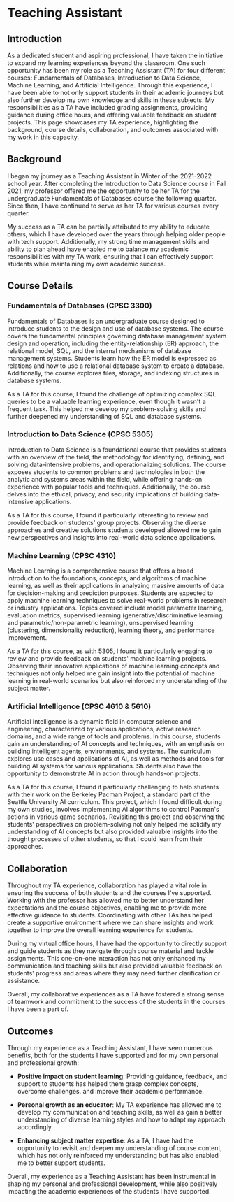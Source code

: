 <!-- Google tag (gtag.js) -->
<script async src="https://www.googletagmanager.com/gtag/js?id=G-R226D9G6FD"></script>
<script>
  window.dataLayer = window.dataLayer || [];
  function gtag(){dataLayer.push(arguments);}
  gtag('js', new Date());

  gtag('config', 'G-R226D9G6FD');
</script>

# Teaching Assistant

## Introduction
As a dedicated student and aspiring professional, I have taken the initiative to expand my learning experiences beyond 
the classroom. One such opportunity has been my role as a Teaching Assistant (TA) for four different courses: 
Fundamentals of Databases, Introduction to Data Science, Machine Learning, and Artificial Intelligence. Through this 
experience, I have been able to not only support students in their academic journeys but also further develop my own 
knowledge and skills in these subjects. My responsibilities as a TA have included grading assignments, providing guidance 
during office hours, and offering valuable feedback on student projects. This page showcases my TA experience, highlighting
the background, course details, collaboration, and outcomes associated with my work in this capacity.

## Background
I began my journey as a Teaching Assistant in Winter of the 2021-2022 school year. After completing the Introduction to Data Science course in 
Fall 2021, my professor offered me the opportunity to be her TA for the undergraduate Fundamentals of Databases course the 
following quarter. Since then, I have continued to serve as her TA for various courses every quarter.

My success as a TA can be partially attributed to my ability to educate others, which I have developed over the years 
through helping older people with tech support. Additionally, my strong time management skills and ability to plan ahead 
have enabled me to balance my academic responsibilities with my TA work, ensuring that I can effectively support students 
while maintaining my own academic success.

## Course Details

### Fundamentals of Databases (CPSC 3300)
Fundamentals of Databases is an undergraduate course designed to introduce students to the design and use of database systems.
The course covers the fundamental principles governing database management system design and operation, including the 
entity-relationship (ER) approach, the relational model, SQL, and the internal mechanisms of database management systems. 
Students learn how the ER model is expressed as relations and how to use a relational database system to create a database. 
Additionally, the course explores files, storage, and indexing structures in database systems.

As a TA for this course, I found the challenge of optimizing complex SQL queries to be a valuable learning experience,
even though it wasn't a frequent task. This helped me develop my problem-solving skills and further deepened my 
understanding of SQL and database systems.

### Introduction to Data Science (CPSC 5305)
Introduction to Data Science is a foundational course that provides students with an overview of the field, the methodology 
for identifying, defining, and solving data-intensive problems, and operationalizing solutions. The course exposes students 
to common problems and technologies in both the analytic and systems areas within the field, while offering hands-on experience 
with popular tools and techniques. Additionally, the course delves into the ethical, privacy, and security implications of 
building data-intensive applications.

As a TA for this course, I found it particularly interesting to review and provide feedback on students' group projects. 
Observing the diverse approaches and creative solutions students developed allowed me to gain new perspectives and insights 
into real-world data science applications.

### Machine Learning (CPSC 4310)
Machine Learning is a comprehensive course that offers a broad introduction to the foundations, concepts, and algorithms 
of machine learning, as well as their applications in analyzing massive amounts of data for decision-making and prediction 
purposes. Students are expected to apply machine learning techniques to solve real-world problems in research or industry 
applications. Topics covered include model parameter learning, evaluation metrics, supervised learning 
(generative/discriminative learning and parametric/non-parametric learning), unsupervised learning (clustering, dimensionality reduction), 
learning theory, and performance improvement.

As a TA for this course, as with 5305, I found it particularly engaging to review and provide feedback on students' machine 
learning projects. Observing their innovative applications of machine learning concepts and techniques not only helped 
me gain insight into the potential of machine learning in real-world scenarios but also reinforced my understanding of 
the subject matter.

### Artificial Intelligence (CPSC 4610 & 5610)
Artificial Intelligence is a dynamic field in computer science and engineering, characterized by various applications, 
active research domains, and a wide range of tools and problems. In this course, students gain an understanding of AI 
concepts and techniques, with an emphasis on building intelligent agents, environments, and systems. The curriculum explores
use cases and applications of AI, as well as methods and tools for building AI systems for various applications. Students 
also have the opportunity to demonstrate AI in action through hands-on projects.

As a TA for this course, I found it particularly challenging to help students with their work on the Berkeley Pacman Project, 
a standard part of the Seattle University AI curriculum. This project, which I found difficult during my own studies, 
involves implementing AI algorithms to control Pacman's actions in various game scenarios. Revisiting this project and observing 
the students' perspectives on problem-solving not only helped me solidify my understanding of AI concepts but also provided 
valuable insights into the thought processes of other students, so that I could learn from their approaches.

## Collaboration
Throughout my TA experience, collaboration has played a vital role in ensuring the success of both students and the courses 
I've supported. Working with the professor has allowed me to better understand her expectations and the course 
objectives, enabling me to provide more effective guidance to students. Coordinating with other TAs has helped create a 
supportive environment where we can share insights and work together to improve the overall learning experience for students.

During my virtual office hours, I have had the opportunity to directly support and guide students as they navigate through 
course material and tackle assignments. This one-on-one interaction has not only enhanced my communication and teaching 
skills but also provided valuable feedback on students' progress and areas where they may need further clarification or assistance.

Overall, my collaborative experiences as a TA have fostered a strong sense of teamwork and commitment to the success of 
the students in the courses I have been a part of.

## Outcomes
Through my experience as a Teaching Assistant, I have seen numerous benefits, both for the students I have supported 
and for my own personal and professional growth:

* **Positive impact on student learning**: Providing guidance, feedback, and support to students has helped them grasp 
complex concepts, overcome challenges, and improve their academic performance.

* **Personal growth as an educator**: My TA experience has allowed me to develop my communication and teaching skills, as 
well as gain a better understanding of diverse learning styles and how to adapt my approach accordingly.

* **Enhancing subject matter expertise**: As a TA, I have had the opportunity to revisit and deepen my understanding of course 
content, which has not only reinforced my understanding but has also enabled me to better support students.

Overall, my experience as a Teaching Assistant has been instrumental in shaping my personal and professional development, 
while also positively impacting the academic experiences of the students I have supported.

